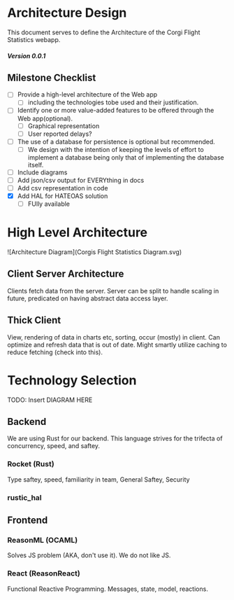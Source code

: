 # Architecture Design
This document serves to define the Architecture of the Corgi Flight Statistics webapp.
##### Version 0.0.1
## Milestone Checklist

- [ ] Provide a high-level architecture of the Web app
    - [ ] including the technologies tobe used and their justification.
- [ ] Identify one or more value-added features to be offered through the Web app(optional).
    - [ ] Graphical representation
    - [ ] User reported delays?
- [ ] The use of a database for persistence is optional but recommended.
    - [ ] We design with the intention of keeping the levels of effort to implement a database being only that of implementing the database itself.
- [ ] Include diagrams
- [ ] Add json/csv output for EVERYthing in docs
- [ ] Add csv representation in code
- [x] Add HAL for HATEOAS solution
    - [ ] FUlly available

# High Level Architecture
![Architecture Diagram](Corgis Flight Statistics Diagram.svg)
## Client Server Architecture
Clients fetch data from the server. Server can be split to handle scaling in future, predicated on having abstract data access layer.

## Thick Client
View, rendering of data in charts etc, sorting, occur (mostly) in client. Can optimize and refresh data that is out of date. Might smartly utilize caching to reduce fetching (check into this).

# Technology Selection
TODO: Insert DIAGRAM HERE

## Backend
We are using Rust for our backend. This language strives for the trifecta of concurrency, speed, and saftey. 
### Rocket (Rust)
Type saftey, speed, familiarity in team, General Saftey, Security

### rustic_hal


## Frontend

### ReasonML (OCAML)
Solves JS problem (AKA, don't use it). We do not like JS.

### React (ReasonReact)
Functional Reactive Programming. Messages, state, model, reactions.

